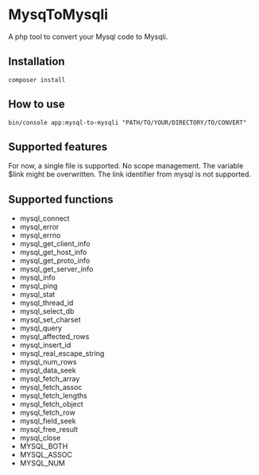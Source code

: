 # MysqToMysqli

A php tool to convert your Mysql code to Mysqli.

## Installation

`composer install`

## How to use

`bin/console app:mysql-to-mysqli "PATH/TO/YOUR/DIRECTORY/TO/CONVERT"`

## Supported features

For now, a single file is supported. No scope management. The variable $link might be overwritten. The link identifier from mysql is not supported.


## Supported functions

* mysql_connect
* mysql_error
* mysql_errno
* mysql_get_client_info
* mysql_get_host_info
* mysql_get_proto_info
* mysql_get_server_info
* mysql_info
* mysql_ping
* mysql_stat
* mysql_thread_id
* mysql_select_db
* mysql_set_charset
* mysql_query
* mysql_affected_rows
* mysql_insert_id
* mysql_real_escape_string
* mysql_num_rows
* mysql_data_seek
* mysql_fetch_array
* mysql_fetch_assoc
* mysql_fetch_lengths
* mysql_fetch_object
* mysql_fetch_row
* mysql_field_seek
* mysql_free_result
* mysql_close
* MYSQL_BOTH
* MYSQL_ASSOC
* MYSQL_NUM
